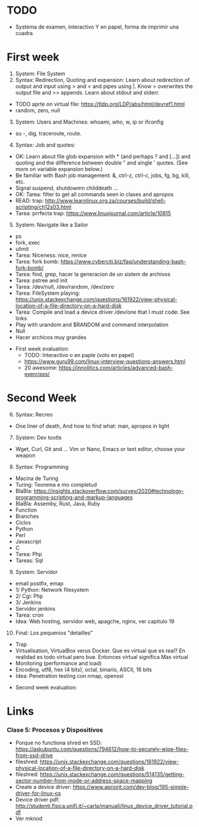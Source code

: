 # TODO

* Systema de examen, interactivo Y en papel, forma de imprimir una cuadra

# First week

1. System: File System
2. Syntax: Redirection, Quoting and expansion: Learn about redirection of output and input using > and < and pipes using |. Know > overwrites the output file and >> appends. Learn about stdout and stderr.
  * TODO aprte on virtual file: https://tldp.org/LDP/abs/html/devref1.html
  * random, zero, null
3. System: Users and Machines: whoami, who, w, ip or ifconfig
  * su -,  dig, traceroute, route.
4. Syntax: Job and quotes:
  * OK: Learn about file glob expansion with * (and perhaps ? and [...]) and quoting and the difference between double " and single ' quotes. (See more on variable expansion below.)
  * Be familiar with Bash job management: &, ctrl-z, ctrl-c, jobs, fg, bg, kill, etc.
  * Signal suspend, shutdowmn childdeath ...
  * OK: Tarea: filter to get all commands seen in clases and apropos
  * READ:  trap: http://www.learnlinux.org.za/courses/build/shell-scripting/ch12s03.html
  * Tarea: prrfecta trap: https://www.linuxjournal.com/article/10815
5. System: Navigate like a Sailor
  * ps
  * fork, exec
  * ulimit
  * Tarea: Niceness: nice, renice
  * Tarea: fork bomb: https://www.cyberciti.biz/faq/understanding-bash-fork-bomb/
  * Tarea: find, grep, hacer la generacion de un sistem de archivos
  * Tarea: pstree and init
  * Tarea: /dev/null, /dev/random, /dev/zero
  * Tarea: FileSystem playing: https://unix.stackexchange.com/questions/161922/view-physical-location-of-a-file-directory-on-a-hard-disk
  * Tarea: Compile and load a device driver /dev/one that I must code: See links
  * Play with urandom and $RANDOM and command interpolation
  * Null
  * Hacer archicos muy grandes


- First week evaluation:
  - TODO: Interactivo o en paple (voto en papel)
  - https://www.guru99.com/linux-interview-questions-answers.html
  - 20 awesome: https://innolitics.com/articles/advanced-bash-exercises/

# Second Week

6. Syntax: Recreo
  * One liner of death, And how to find what: man, apropos in light
7. System: Dev tootls
  *  Wget, Curl, Git and ... Vim or Nano, Emacs or text editor, choose your weapon
8. Syntax: Programming
  * Macina de Turing
  * Turing: Teorema e mo completud
  * BlaBla: https://insights.stackoverflow.com/survey/2020#technology-programming-scripting-and-markup-languages
  * BlaBla: Assemby, Rust, Java, Ruby
  * Function
  * Branches
  * Ciclos
  * Python
  * Perl
  * Javascript
  * C
  * Tarea: Php
  * Tareas: Sql
9. System: Servidor
  * email postfix, emap
  * 1/ Python: Network filesystem
  * 2/ Cgi: Php
  * 3/ Jenkins
  * Servidor jenkins
  * Tarea: cron
  * Idea: Web hosting, servidor web, apagche, nginx, ver capitulo 19
10. Final: Los pequenios "detailles"
  * Trap
  * Virtualisation, VirtualBox verus Docker. Que es virtual que es real? En realidad es todo virtual pero bue. Entonces virtual significa Mas virtual
  * Monitoring (performance and load)
  * Encoding, utf8, hex (4 bits), octal, binario, ASCII, 16 bits
  * Idea: Penetration testing con nmap, openssl

- Second week evaluation:




# Links

### Clase 5: Procesos y Dispositivos
  * Porque no functiona shred en SSD: https://askubuntu.com/questions/794612/how-to-securely-wipe-files-from-ssd-drive
  * fileshred: https://unix.stackexchange.com/questions/161922/view-physical-location-of-a-file-directory-on-a-hard-disk
  * fileshred: https://unix.stackexchange.com/questions/514135/getting-sector-number-from-inode-or-address-space-mapping
  * Create a device driver: https://www.apriorit.com/dev-blog/195-simple-driver-for-linux-os
  * Device driver pdf: http://studenti.fisica.unifi.it/~carla/manuali/linux_device_driver_tutorial.pdf
  * Ver mknod
